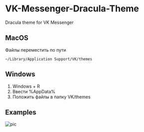# VK-Messenger-Dracula-Theme
Dracula theme for VK Messenger 

## MacOS
Файлы переместить по пути
```
~/Library/Application Support/VK/themes
```

## Windows
1. Windows + R
2. Ввести %AppData%
3. Положить файлы в папку VK/themes


## Examples 
![pic](https://sun1-88.userapi.com/o7O7x-aDjEUZ_vemGHemi2nbrpH5yivVmU8vLg/VWEkeXEUHTI.jpg)
